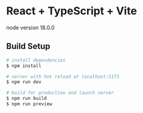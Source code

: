 # React + TypeScript + Vite

node version 18.0.0

## Build Setup

```bash
# install dependencies
$ npm install

# server with hot reload at localhost:5173
$ npm run dev

# build for production and launch server
$ npm run build
$ npm run preview
```
